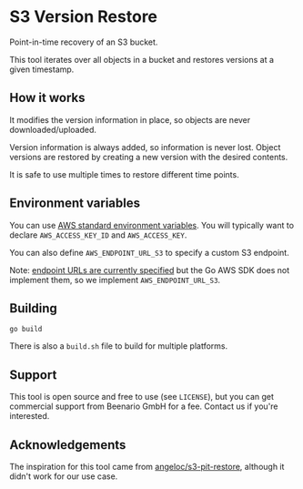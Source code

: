 # S3 Version Restore

Point-in-time recovery of an S3 bucket.

This tool iterates over all objects in a bucket and restores versions at a given timestamp.

## How it works

It modifies the version information in place, so objects are never downloaded/uploaded.

Version information is always added, so information is never lost. Object versions are restored by creating a new 
version with the desired contents.

It is safe to use multiple times to restore different time points.

## Environment variables

You can use [AWS standard environment variables](https://github.com/aws/aws-sdk-go-v2/blob/main/config/env_config.go#L4).
You will typically want to declare `AWS_ACCESS_KEY_ID` and `AWS_ACCESS_KEY`.

You can also define `AWS_ENDPOINT_URL_S3` to specify a custom S3 endpoint.

Note: [endpoint URLs are currently specified](https://docs.aws.amazon.com/sdkref/latest/guide/feature-ss-endpoints.html) but the Go AWS SDK does not implement them, so we implement `AWS_ENDPOINT_URL_S3`.

## Building

```
go build
```

There is also a `build.sh` file to build for multiple platforms.

## Support

This tool is open source and free to use (see `LICENSE`), but you can get commercial 
support from Beenario GmbH for a fee. Contact us if you're interested.

## Acknowledgements

The inspiration for this tool came from [angeloc/s3-pit-restore](https://github.com/angeloc/s3-pit-restore/), although it didn't work for our use case.